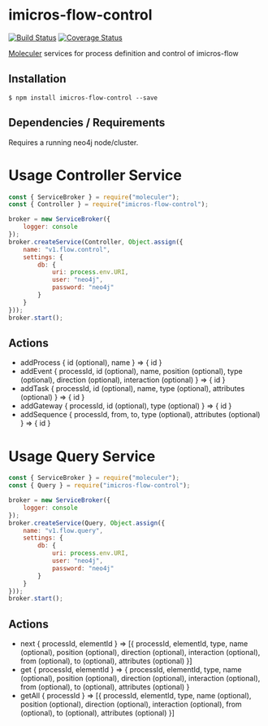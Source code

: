 # imicros-flow-control
[![Build Status](https://travis-ci.org/al66/imicros-flow-control.svg?branch=master)](https://travis-ci.org/al66/imicros-flow-control)
[![Coverage Status](https://coveralls.io/repos/github/al66/imicros-flow-control/badge.svg?branch=master)](https://coveralls.io/github/al66/imicros-flow-control?branch=master)

[Moleculer](https://github.com/moleculerjs/moleculer) services for process definition and control of imicros-flow


## Installation
```
$ npm install imicros-flow-control --save
```
## Dependencies / Requirements
Requires a running neo4j node/cluster.

# Usage Controller Service
```js
const { ServiceBroker } = require("moleculer");
const { Controller } = require("imicros-flow-control");

broker = new ServiceBroker({
    logger: console
});
broker.createService(Controller, Object.assign({ 
    name: "v1.flow.control",
    settings: { 
        db: {
            uri: process.env.URI,
            user: "neo4j",
            password: "neo4j"
        }
    }
}));
broker.start();
```
## Actions
- addProcess { id (optional), name } => { id }  
- addEvent { processId, id (optional), name, position (optional), type (optional), direction (optional), interaction (optional) } => { id }  
- addTask { processId, id (optional), name, type (optional), attributes (optional) } => { id }  
- addGateway { processId, id (optional), type (optional) } => { id }  
- addSequence { processId, from, to, type (optional), attributes (optional) } => { id }  

# Usage Query Service
```js
const { ServiceBroker } = require("moleculer");
const { Query } = require("imicros-flow-control");

broker = new ServiceBroker({
    logger: console
});
broker.createService(Query, Object.assign({ 
    name: "v1.flow.query",
    settings: { 
        db: {
            uri: process.env.URI,
            user: "neo4j",
            password: "neo4j"
        }
    }
}));
broker.start();
```
## Actions
- next { processId, elementId } => [{ processId, elementId, type, name (optional), position (optional), direction (optional), interaction (optional), from (optional), to (optional), attributes (optional) }]  
- get { processId, elementId } => { processId, elementId, type, name (optional), position (optional), direction (optional), interaction (optional), from (optional), to (optional), attributes (optional) }
- getAll { processId } => [{ processId, elementId, type, name (optional), position (optional), direction (optional), interaction (optional), from (optional), to (optional), attributes (optional) }]
